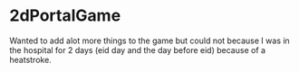 # 2dPortalGame

Wanted to add alot more things to the game but could not because I was in the hospital for 2 days (eid day and the day before eid) because of a heatstroke.
